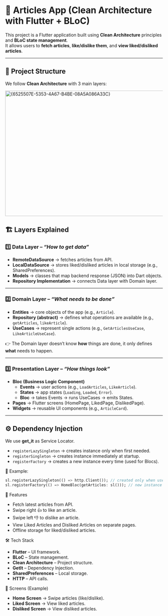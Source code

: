 # 📰 Articles App (Clean Architecture with Flutter + BLoC)

This project is a Flutter application built using **Clean Architecture** principles and **BLoC state management**.  
It allows users to **fetch articles**, **like/dislike them**, and **view liked/disliked articles**.

---

## 📂 Project Structure

We follow **Clean Architecture** with 3 main layers:  

<img width="571" height="399" alt="{6525507E-5353-4A67-B4BE-08A5A086A33C}" src="https://github.com/user-attachments/assets/6197ee22-7dc9-4fb7-818e-6e7f181199ff" />

## 🏗 Layers Explained

### 1️⃣ Data Layer – *“How to get data”*
- **RemoteDataSource** → fetches articles from API.  
- **LocalDataSource** → stores liked/disliked articles in local storage (e.g., SharedPreferences).  
- **Models** → classes that map backend response (JSON) into Dart objects.  
- **Repository Implementation** → connects Data layer with Domain layer.  

---

### 2️⃣ Domain Layer – *“What needs to be done”*
- **Entities** → core objects of the app (e.g., `Article`).  
- **Repository (abstract)** → defines what operations are available (e.g., `getArticles`, `likeArticle`).  
- **UseCases** → represent single actions (e.g., `GetArticlesUseCase`, `LikeArticleUseCase`).  

👉 The Domain layer doesn’t know **how** things are done, it only defines **what** needs to happen.  

---

### 3️⃣ Presentation Layer – *“How things look”*
- **Bloc (Business Logic Component)**  
  - **Events** → user actions (e.g., `LoadArticles`, `LikeArticle`).  
  - **States** → app states (`Loading`, `Loaded`, `Error`).  
  - **Bloc** → takes Events → runs UseCases → emits States.  
- **Pages** → Flutter screens (HomePage, LikedPage, DislikedPage).  
- **Widgets** → reusable UI components (e.g., `ArticleCard`).  

---

## ⚙️ Dependency Injection

We use **get_it** as Service Locator.  

- `registerLazySingleton` → creates instance only when first needed.  
- `registerSingleton` → creates instance immediately at startup.  
- `registerFactory` → creates a new instance every time (used for Blocs).  

📌 Example:  
```dart
sl.registerLazySingleton(() => http.Client()); // created only when used
sl.registerFactory(() => HomeBloc(getArticles: sl())); // new instance every time
```
🚀 Features

- Fetch latest articles from API.
- Swipe right 👍 to like an article.
- Swipe left 👎 to dislike an article.
- View Liked Articles and Disliked Articles on separate pages.
- Offline storage for liked/disliked articles.

🛠 Tech Stack

- **Flutter** – UI framework.
- **BLoC** – State management.
- **Clean Architecture** – Project structure.
- **GetIt** – Dependency Injection.
- **SharedPreferences** – Local storage.
- **HTTP** – API calls.

📸 Screens (Example)

- **Home Screen** → Swipe articles (like/dislike).
- **Liked Screen** → View liked articles.
- **Disliked Screen** → View disliked articles.
